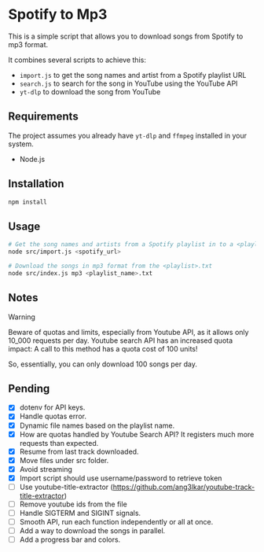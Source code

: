 # Spotify to Mp3

This is a simple script that allows you to download songs from Spotify to mp3 format.

It combines several scripts to achieve this:

- `import.js` to get the song names and artist from a Spotify playlist URL
- `search.js` to search for the song in YouTube using the YouTube API
- `yt-dlp` to download the song from YouTube

## Requirements

The project assumes you already have `yt-dlp` and `ffmpeg` installed in your system.

- Node.js

## Installation

```bash
npm install
```

## Usage

```bash
# Get the song names and artists from a Spotify playlist in to a <playlist_name>.txt
node src/import.js <spotify_url>

# Download the songs in mp3 format from the <playlist>.txt
node src/index.js mp3 <playlist_name>.txt
```

## Notes

> [!WARNING]
> Beware of quotas and limits, especially from Youtube API, as it allows only 10_000 requests per day. Youtube search API has an increased quota impact: A call to this method has a quota cost of 100 units!
>
> So, essentially, you can only download 100 songs per day.


## Pending

- [x] dotenv for API keys.
- [x] Handle quotas error.
- [x] Dynamic file names based on the playlist name.
- [x] How are quotas handled by Youtube Search API? It registers much more requests than expected.
- [x] Resume from last track downloaded.
- [x] Move files under src folder.
- [x] Avoid streaming
- [x] Import script should use username/password to retrieve token
- [ ] Use youtube-title-extractor (https://github.com/ang3lkar/youtube-track-title-extractor)
- [ ] Remove youtube ids from the file
- [ ] Handle SIGTERM and SIGINT signals.
- [ ] Smooth API, run each function independently or all at once.
- [ ] Add a way to download the songs in parallel.
- [ ] Add a progress bar and colors.
